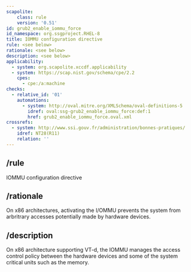 ```yaml
---
scapolite:
    class: rule
    version: '0.51'
id: grub2_enable_iommu_force
id_namespace: org.ssgproject.RHEL-8
title: IOMMU configuration directive
rule: <see below>
rationale: <see below>
description: <see below>
applicability:
  - system: org.scapolite.xccdf.applicability
  - system: https://scap.nist.gov/schema/cpe/2.2
    cpes:
      - cpe:/a:machine
checks:
  - relative_id: '01'
    automations:
      - system: http://oval.mitre.org/XMLSchema/oval-definitions-5
        idref: oval:ssg-grub2_enable_iommu_force:def:1
        href: grub2_enable_iommu_force.oval.xml
crossrefs:
  - system: http://www.ssi.gouv.fr/administration/bonnes-pratiques/
    idref: NT28(R11)
    relation: ''
---
```



## /rule

IOMMU configuration directive

## /rationale

On
x86 architectures, activating the I/OMMU prevents the system from
arbritrary accesses potentially made by hardware devices.

## /description

On
x86 architecture supporting VT-d, the IOMMU manages the access control
policy between the hardware devices and some of the system critical
units such as the memory.
